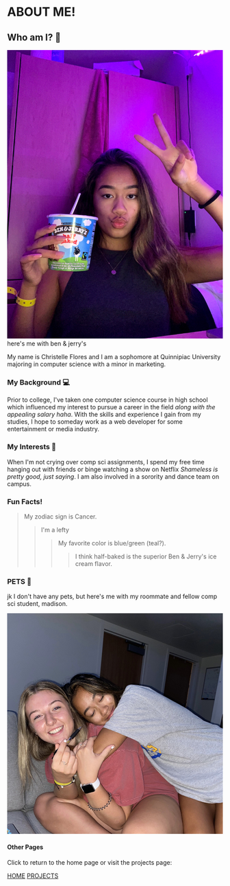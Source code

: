 # ABOUT ME!

## Who am I? :eyes:

![Me](./assets/images/me.jpg)
here's me with ben & jerry's

My name is Christelle Flores and I am a sophomore at Quinnipiac University majoring in
computer science with a minor in marketing.

### My Background :computer:

Prior to college, I've taken one computer science course in high school which influenced my
interest to pursue a career in the field *along with the appealing salary haha*. With the skills and
experience I gain from my studies, I hope to someday work as a web developer for some entertainment
or media industry.

### My Interests :clap:

When I'm not crying over comp sci assignments, I spend my free time hanging out with friends or binge
watching a show on Netflix *Shameless is pretty good, just saying*. I am also involved in a sorority
and dance team on campus.

### Fun Facts!

> My zodiac sign is Cancer.
>> I'm a lefty
>>> My favorite color is blue/green (teal?).
>>>> I think half-baked is the superior Ben & Jerry's ice cream flavor.

### PETS :dog:

jk I don't have any pets, but here's me with my roommate and fellow comp sci student, madison.

![Me&Maddie](./assets/images/me-maddie.JPG)

#### Other Pages

Click to return to the home page or visit the projects page:

[HOME](./index)
[PROJECTS](./projects)
